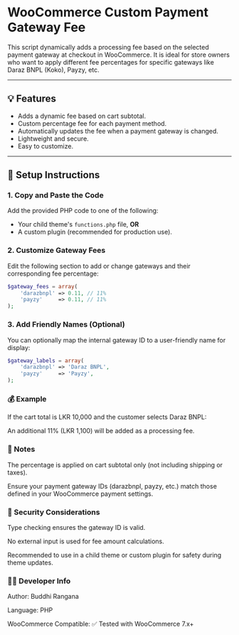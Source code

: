 # WooCommerce Custom Payment Gateway Fee

This script dynamically adds a processing fee based on the selected payment gateway at checkout in WooCommerce. It is ideal for store owners who want to apply different fee percentages for specific gateways like Daraz BNPL (Koko), Payzy, etc.

---

## 💡 Features

- Adds a dynamic fee based on cart subtotal.
- Custom percentage fee for each payment method.
- Automatically updates the fee when a payment gateway is changed.
- Lightweight and secure.
- Easy to customize.

---

## 🔧 Setup Instructions

### 1. Copy and Paste the Code

Add the provided PHP code to one of the following:
- Your child theme's `functions.php` file, **OR**
- A custom plugin (recommended for production use).

### 2. Customize Gateway Fees

Edit the following section to add or change gateways and their corresponding fee percentage:

```php
$gateway_fees = array(
    'darazbnpl' => 0.11, // 11%
    'payzy'     => 0.11, // 11%
);
```

### 3. Add Friendly Names (Optional)

You can optionally map the internal gateway ID to a user-friendly name for display:

```php
$gateway_labels = array(
    'darazbnpl' => 'Daraz BNPL',
    'payzy'     => 'Payzy',
);
```

### 💰 Example

If the cart total is LKR 10,000 and the customer selects Daraz BNPL:

An additional 11% (LKR 1,100) will be added as a processing fee.

### 📌 Notes

The percentage is applied on cart subtotal only (not including shipping or taxes).

Ensure your payment gateway IDs (darazbnpl, payzy, etc.) match those defined in your WooCommerce payment settings.

### 🔐 Security Considerations

Type checking ensures the gateway ID is valid.

No external input is used for fee amount calculations.

Recommended to use in a child theme or custom plugin for safety during theme updates.

### 🧑‍💻 Developer Info

Author: Buddhi Rangana

Language: PHP

WooCommerce Compatible: ✅ Tested with WooCommerce 7.x+
